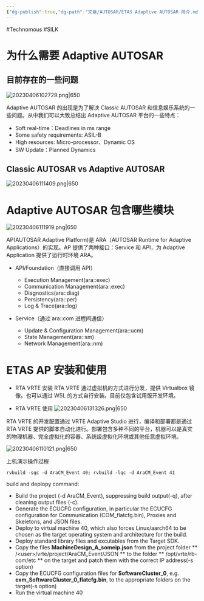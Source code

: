 ```yaml
---
{"dg-publish":true,"dg-path":"文章/AUTOSAR/ETAS Adaptive AUTOSAR 简介.md","permalink":"/文章/AUTOSAR/ETAS Adaptive AUTOSAR 简介/","dgEnableSearch":"true","created":"2023-04-06T10:17:11.000+08:00","updated":"2023-11-14T13:31:29.000+08:00"}
---
```


#Technomous #SILK 

# 为什么需要 Adaptive AUTOSAR

## 目前存在的一些问题

![20230406102729.png|650](/img/user/0.Asset/resource/20230406102729.png)

Adaptive AUTOSAR 的出现是为了解决 Classic AUTOSAR 和信息娱乐系统的一些问题。从中我们可以大致总结出 Adaptive AUTOSAR 平台的一些特点：
* Soft real-time：Deadlines in ms range
* Some safety requirements: ASIL-B
* High resources: Micro-processor、Dynamic OS
* SW Update：Planned Dynamics

## Classic AUTOSAR vs Adaptive AUTOSAR

![20230406111409.png|650](/img/user/0.Asset/resource/20230406111409.png)

# Adaptive AUTOSAR 包含哪些模块

![20230406111919.png|650](/img/user/0.Asset/resource/20230406111919.png)

AP(AUTOSAR Adaptive Platform)是 ARA（AUTOSAR Runtime for Adaptive Applications）的实现。AP 提供了两种接口：Service 和 API，为 Adaptive Application 提供了运行时环境 ARA。

* API/Foundation（直接调用 API）
	* Execution Management(ara::exec)
	* Communication Management(ara::exec)
	* Diagnostics(ara::diag)
	* Persistency(ara::per)
	* Log & Trace(ara::log)

* Service（通过 ara::com 进程间通信）
	* Update & Configuration Management(ara::ucm)
	* State Management(ara::sm)
	* Network Management(ara::nm)

# ETAS AP 安装和使用

* RTA VRTE 安装
RTA VRTE 通过虚拟机的方式进行分发，提供 Virtualbox 镜像。也可以通过 WSL 的方式自行安装。目前仅包含试用版开发环境。

* RTA VRTE 使用
![20230406131326.png|650](/img/user/0.Asset/resource/20230406131326.png)

RTA VRTE 的开发配置通过 VRTE Adaptive Studio 进行，编译和部署都是通过 RTA VRTE 提供的脚本自动化进行。部署包含多种不同的平台，机器可以是真实的物理机器、完全虚拟化的容器、系统级虚拟化环境或其他任意虚拟环境。

![20230406110121.png|650](/img/user/0.Asset/resource/20230406110121.png)

上机演示操作过程

``` shell
rvbuild -sqc -d AraCM_Event 40; rvbuild -lqc -d AraCM_Event 41
```

build and deplopy command:
* Build the project (-d AraCM_Event), suppressing build output(-q), after cleaning output files (-c).
* Generate the ECUCFG configuration, in particular the ECUCFG configuration for Communication (COM_flatcfg.bin), Proxies and Skeletons, and JSON files.
* Deploy to virtual machine 40, which also forces Linux/aarch64 to be chosen as the target operating system and architecture for the build.
* Deploy standard library files and excutables from the Target SDK.
* Copy the files **MachineDesign_A_someip.json** from the project folder ** /\<user>/vrte/project/AraCM_Event/JSON ** to the folder ** /opt/vrte/rb-com/etc ** on the target and patch them with the correct IP address(-s option)
* Copy the ECUCFG configuration files for **SoftwareCluster_0**, e.g. **exm_SoftwareCluster_0_flatcfg.bin**, to the appropriate folders on the target(-s option)
* Run the virtual machine 40